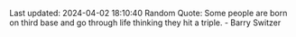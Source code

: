 Last updated: 2024-04-02 18:10:40
Random Quote: Some people are born on third base and go through life thinking they hit a triple. - Barry Switzer